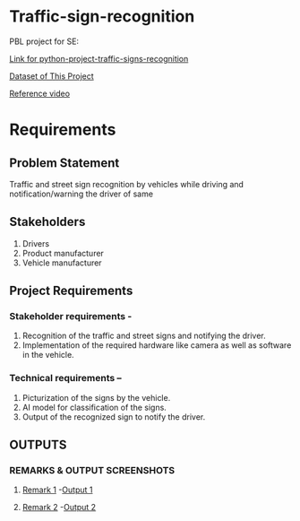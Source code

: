 # Traffic-sign-recognition
PBL project for SE:

[Link for python-project-traffic-signs-recognition](https://data-flair.training/blogs/python-project-traffic-signs-recognition/)

[Dataset of This Project](https://www.kaggle.com/datasets/meowmeowmeowmeowmeow/gtsrb-german-traffic-sign)

[Reference video](https://www.youtube.com/watch?v=qahpZkPlTRM)

# Requirements
## Problem Statement
Traffic and street sign recognition by vehicles while driving and notification/warning the driver of same

## Stakeholders
1)	Drivers
2)	Product manufacturer
3)	Vehicle manufacturer

## Project Requirements
### Stakeholder requirements -
1)	Recognition of the traffic and street signs and notifying the driver.
2)	Implementation of the required hardware like camera as well as software in the vehicle.
### Technical requirements –
1)	Picturization of the signs by the vehicle.
2)	AI model for classification of the signs.
3)	Output of the recognized sign to notify the driver.

## OUTPUTS
### REMARKS & OUTPUT SCREENSHOTS
1. [Remark 1](outputs.md/#remark-1)
  -[Output 1](outputs.md/#output-1)
  
2. [Remark 2](outputs.md/#remark-2)
  -[Output 2](outputs.md/#output-2)
